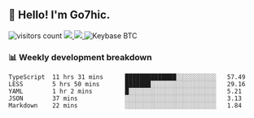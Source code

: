 ## 👋 Hello! I'm Go7hic.

 ![visitors count](https://visitors-by-url-pls-dont-use-this-in-your-repo.vercel.app/Go7hic-github-readme)
 <a href="https://twitter.com/Go7hic">
    <img src="https://img.shields.io/badge/-@Go7hic-1ca0f1?style=flat-square&labelColor=1ca0f1&logo=twitter&logoColor=white&link=https://twitter.com/Go7hic">
   <a/>
   <a href="mailto:gtfx0209@gmail.com">
    <img src="https://img.shields.io/badge/-gtfx0209@gmail.com-c14438?style=flat-square&logo=Gmail&logoColor=white&link=mailto:gtfx0209@gmail.com">
   <a/>
    ![Keybase BTC](https://img.shields.io/keybase/btc/Go7hic)
 <!--
🔭 I’m currently working
🌱 I’m currently learning
💬 Ask me about 
📫 How to reach me: 
⚡ Fun fact: 
-->
 <!--
![My Github Stats](https://github-readme-stats.vercel.app/api?username=Go7hic&show_icons=true&count_private=true)

-->

### 📊 Weekly development breakdown
<!--START_SECTION:waka-->
```text
TypeScript  11 hrs 31 mins      ██████████████░░░░░░░░░░░   57.49 
LESS        5 hrs 50 mins       ███████░░░░░░░░░░░░░░░░░░   29.16 
YAML        1 hr 2 mins         █░░░░░░░░░░░░░░░░░░░░░░░░   5.21 
JSON        37 mins             ░░░░░░░░░░░░░░░░░░░░░░░░░   3.13 
Markdown    22 mins             ░░░░░░░░░░░░░░░░░░░░░░░░░   1.84
```
<!--END_SECTION:waka-->

